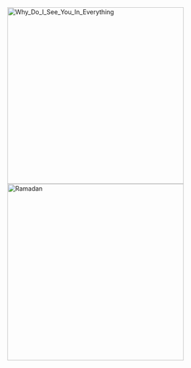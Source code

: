 
<div>
  <a href="https://github.com/Yousef-Sayed-Younis/Draw-with-Code/blob/main/Why_Do_I_See_You_In_Everything.py"><img src="https://github.com/Yousef-Sayed-Younis/Draw-with-Code/assets/98708975/98bbcb70-6893-4a4f-bac3-4b248d374c90" width="400" title="Why_Do_I_See_You_In_Everything"></a>
  <a href="https://github.com/Yousef-Sayed-Younis/Draw-with-Code/blob/main/Ramadan.py"><img src="https://github.com/Yousef-Sayed-Younis/Draw-with-Code/assets/98708975/4054af94-4c62-4178-91a5-3f7576a635fc" width="400" title="Ramadan"></a>
</div>
